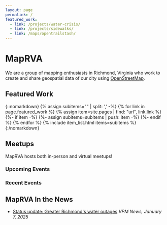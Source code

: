 ```yaml
---
layout: page
permalink: /
featured_work:
  - link: /projects/water-crisis/
  - link: /projects/sidewalks/
  - link: /maps/opentrailstash/
---
```

# MapRVA

We are a group of mapping enthusiasts in Richmond, Virginia who work to create and share geospatial data of our city using [OpenStreetMap](https://openstreetmap.org).

## Featured Work

{::nomarkdown}
{% assign subitems="" | split: ',' -%}
{% for link in page.featured_work %}
  {% assign item=site.pages | find: "url", link.link %}
  {%- if item -%}
    {%- assign subitems=subitems | push: item -%}
  {%- endif %}
{% endfor %}
{% include item_list.html items=subitems %}
{:/nomarkdown}

## Meetups

MapRVA hosts both in-person and virtual meetups!

### Upcoming Events

### Recent Events

## MapRVA In the News

- [Status update: Greater Richmond's water outages](https://www.vpm.org/news/2025-01-07/winter-storm-blair-richmond-henrico-hanover-chesterfield-mutual-aid-help) _VPM News, January 7, 2025_
